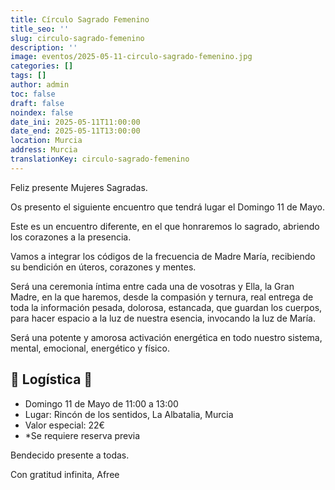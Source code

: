 ```yaml
---
title: Círculo Sagrado Femenino
title_seo: ''
slug: circulo-sagrado-femenino
description: ''
image: eventos/2025-05-11-circulo-sagrado-femenino.jpg
categories: []
tags: []
author: admin
toc: false
draft: false
noindex: false
date_ini: 2025-05-11T11:00:00
date_end: 2025-05-11T13:00:00
location: Murcia
address: Murcia
translationKey: circulo-sagrado-femenino
---
```


Feliz presente Mujeres Sagradas.

Os presento el siguiente encuentro que tendrá lugar el Domingo 11 de Mayo.

Este es un encuentro diferente, en el que honraremos lo sagrado, abriendo los corazones a la presencia. 

Vamos a integrar los códigos de la frecuencia de Madre María, recibiendo su bendición en úteros, corazones y mentes.

Será una ceremonia íntima entre cada una de vosotras y Ella, la Gran Madre, en la que haremos, desde la compasión y ternura, real entrega de toda la información pesada, dolorosa, estancada,  que guardan los cuerpos, para hacer espacio a la luz de nuestra esencia, invocando la luz de María.

Será una potente y amorosa activación energética en todo nuestro sistema, mental, emocional, energético y físico.

## 🤍 Logística 🤍

- Domingo 11 de Mayo de 11:00 a 13:00
- Lugar: Rincón de los sentidos, La Albatalia, Murcia
- Valor especial: 22€
- \*Se requiere reserva previa

Bendecido presente a todas.

Con gratitud infinita, Afree

